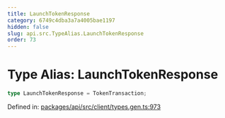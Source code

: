 ```yaml
---
title: LaunchTokenResponse
category: 6749c4dba3a7a4005bae1197
hidden: false
slug: api.src.TypeAlias.LaunchTokenResponse
order: 73
---
```


# Type Alias: LaunchTokenResponse

```ts
type LaunchTokenResponse = TokenTransaction;
```

Defined in: [packages/api/src/client/types.gen.ts:973](https://github.com/zkcloudworker/minatokens-lib/blob/main/packages/api/src/client/types.gen.ts#L973)
